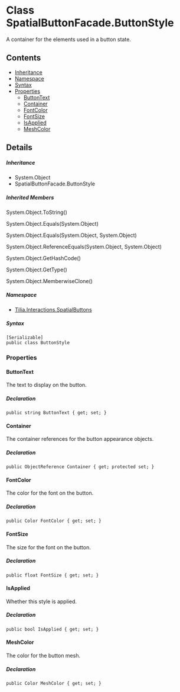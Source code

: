 # Class SpatialButtonFacade.ButtonStyle

A container for the elements used in a button state.

## Contents

* [Inheritance]
* [Namespace]
* [Syntax]
* [Properties]
  * [ButtonText]
  * [Container]
  * [FontColor]
  * [FontSize]
  * [IsApplied]
  * [MeshColor]

## Details

##### Inheritance

* System.Object
* SpatialButtonFacade.ButtonStyle

##### Inherited Members

System.Object.ToString()

System.Object.Equals(System.Object)

System.Object.Equals(System.Object, System.Object)

System.Object.ReferenceEquals(System.Object, System.Object)

System.Object.GetHashCode()

System.Object.GetType()

System.Object.MemberwiseClone()

##### Namespace

* [Tilia.Interactions.SpatialButtons]

##### Syntax

```
[Serializable]
public class ButtonStyle
```

### Properties

#### ButtonText

The text to display on the button.

##### Declaration

```
public string ButtonText { get; set; }
```

#### Container

The container references for the button appearance objects.

##### Declaration

```
public ObjectReference Container { get; protected set; }
```

#### FontColor

The color for the font on the button.

##### Declaration

```
public Color FontColor { get; set; }
```

#### FontSize

The size for the font on the button.

##### Declaration

```
public float FontSize { get; set; }
```

#### IsApplied

Whether this style is applied.

##### Declaration

```
public bool IsApplied { get; set; }
```

#### MeshColor

The color for the button mesh.

##### Declaration

```
public Color MeshColor { get; set; }
```

[Tilia.Interactions.SpatialButtons]: README.md
[Inheritance]: #Inheritance
[Namespace]: #Namespace
[Syntax]: #Syntax
[Properties]: #Properties
[ButtonText]: #ButtonText
[Container]: #Container
[FontColor]: #FontColor
[FontSize]: #FontSize
[IsApplied]: #IsApplied
[MeshColor]: #MeshColor
